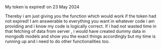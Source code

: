 My token is expired! on 23 May 2024

Thereby i am just giving you the function which would work if the token had not expired!
I am answerable to everything you want in whatever code i am providing and i know my code is logically correct.
If i had not wasted time in that fetching of data from server , i would have created dummy data in mongodb models and show you the exact things accordingly but my time is running up and i need to do other functionalities too.